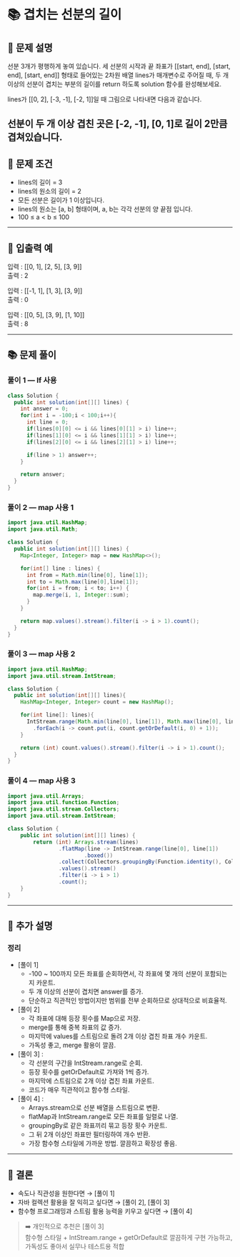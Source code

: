 # 📚 겹치는 선분의 길이

## 🤗 문제 설명
선분 3개가 평행하게 놓여 있습니다. 세 선분의 시작과 끝 좌표가 [[start, end], [start, end], [start, end]] 형태로 들어있는 2차원 배열 lines가 매개변수로 주어질 때, 두 개 이상의 선분이 겹치는 부분의 길이를 return 하도록 solution 함수를 완성해보세요.

lines가 [[0, 2], [-3, -1], [-2, 1]]일 때 그림으로 나타내면 다음과 같습니다.



선분이 두 개 이상 겹친 곳은 [-2, -1], [0, 1]로 길이 2만큼 겹쳐있습니다.
---

## 💬 문제 조건
- lines의 길이 = 3
- lines의 원소의 길이 = 2
- 모든 선분은 길이가 1 이상입니다.
- lines의 원소는 [a, b] 형태이며, a, b는 각각 선분의 양 끝점 입니다.
- 100 ≤ a < b ≤ 100
---
  ## 💬 입출력 예
  입력 : [[0, 1], [2, 5], [3, 9]]  
  출력 : 2

 입력 : [[-1, 1], [1, 3], [3, 9]]  
  출력 : 0

  입력 : [[0, 5], [3, 9], [1, 10]]  
  출력 : 8

---

## 📚 문제 풀이

### 풀이 1 — If 사용  
```java
class Solution {
  public int solution(int[][] lines) {
    int answer = 0;
    for(int i = -100;i < 100;i++){
      int line = 0;
      if(lines[0][0] <= i && lines[0][1] > i) line++;
      if(lines[1][0] <= i && lines[1][1] > i) line++;
      if(lines[2][0] <= i && lines[2][1] > i) line++;

      if(line > 1) answer++;
    }

    return answer;
  }
}
```
### 풀이 2 — map 사용 1 
```java
import java.util.HashMap;
import java.util.Math;

class Solution {
  public int solution(int[][] lines) {
    Map<Integer, Integer> map = new HashMap<>();

    for(int[] line : lines) {
      int from = Math.min(line[0], line[1]);
      int to = Math.max(line[0],line[1]);
      for(int i = from; i < to; i++) {
        map.merge(i, 1, Integer::sum);
      }
    }

    return map.values().stream().filter(i -> i > 1).count();
  }
}
```

### 풀이 3 —  map 사용  2
```java
import java.util.HashMap;
import java.util.stream.IntStream;

class Solution {
  public int solution(int[][] lines){
    HashMap<Integer, Integer> count = new HashMap();

    for(int line[]: lines){
      IntStream.range(Math.min(line[0], line[1]), Math.max(line[0], line[1]))
        .forEach(i -> count.put(i, count.getOrDefault(i, 0) + 1));
    }

    return (int) count.values().stream().filter(i -> i > 1).count();
  }
}
```


### 풀이 4 —  map 사용 3
```java
import java.util.Arrays;
import java.util.function.Function;
import java.util.stream.Collectors;
import java.util.stream.IntStream;

class Solution {
    public int solution(int[][] lines) {
        return (int) Arrays.stream(lines)
                .flatMap(line -> IntStream.range(line[0], line[1])
                        .boxed())
                .collect(Collectors.groupingBy(Function.identity(), Collectors.counting()))
                .values().stream()
                .filter(i -> i > 1)
                .count();
    }
}
``` 

---

## 🧐 추가 설명
### 정리
 - [풀이 1]
   - -100 ~ 100까지 모든 좌표를 순회하면서, 각 좌표에 몇 개의 선분이 포함되는지 카운트.
   - 두 개 이상의 선분이 겹치면 answer를 증가.
   - 단순하고 직관적인 방법이지만 범위를 전부 순회하므로 상대적으로 비효율적.
 - [풀이 2]
   - 각 좌표에 대해 등장 횟수를 Map으로 저장.
   - merge를 통해 중복 좌표의 값 증가.
   - 마지막에 values를 스트림으로 돌려 2개 이상 겹친 좌표 개수 카운트.
   - 가독성 좋고, merge 활용이 깔끔.
 - [풀이 3] : 
   - 각 선분의 구간을 IntStream.range로 순회.
   - 등장 횟수를 getOrDefault로 가져와 1씩 증가.
   - 마지막에 스트림으로 2개 이상 겹친 좌표 카운트.
   - 코드가 매우 직관적이고 함수형 스타일.
 - [풀이 4] : 
   - Arrays.stream으로 선분 배열을 스트림으로 변환.
   - flatMap과 IntStream.range로 모든 좌표를 일렬로 나열.
   - groupingBy로 같은 좌표끼리 묶고 등장 횟수 카운트.
   - 그 뒤 2개 이상인 좌표만 필터링하여 개수 반환. 
   - 가장 함수형 스타일에 가까운 방법. 깔끔하고 확장성 좋음.
---

## 📢 결론
- 속도나 직관성을 원한다면 → [풀이 1]
- 자바 컬렉션 활용을 잘 익히고 싶다면 → [풀이 2], [풀이 3]
- 함수형 프로그래밍과 스트림 활용 능력을 키우고 싶다면 → [풀이 4]
>➡️ 개인적으로 추천은 [풀이 3]<br />
 함수형 스타일 + IntStream.range + getOrDefault로 깔끔하게 구현 가능하고, 가독성도 좋아서 실무나 테스트용 적합